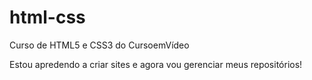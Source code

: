 # html-css
 Curso de HTML5 e CSS3 do CursoemVídeo

 Estou apredendo a criar sites e agora vou gerenciar meus repositórios!
